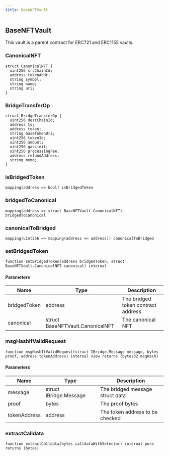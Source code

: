 ```yaml
---
title: BaseNFTVault
---
```


## BaseNFTVault

This vault is a parent contract for ERC721 and ERC1155 vaults.

### CanonicalNFT

```solidity
struct CanonicalNFT {
  uint256 srcChainId;
  address tokenAddr;
  string symbol;
  string name;
  string uri;
}
```

### BridgeTransferOp

```solidity
struct BridgeTransferOp {
  uint256 destChainId;
  address to;
  address token;
  string baseTokenUri;
  uint256 tokenId;
  uint256 amount;
  uint256 gasLimit;
  uint256 processingFee;
  address refundAddress;
  string memo;
}
```

### isBridgedToken

```solidity
mapping(address => bool) isBridgedToken
```

### bridgedToCanonical

```solidity
mapping(address => struct BaseNFTVault.CanonicalNFT) bridgedToCanonical
```

### canonicalToBridged

```solidity
mapping(uint256 => mapping(address => address)) canonicalToBridged
```

### setBridgedToken

```solidity
function setBridgedToken(address bridgedToken, struct BaseNFTVault.CanonicalNFT canonical) internal
```

#### Parameters

| Name         | Type                             | Description                        |
| ------------ | -------------------------------- | ---------------------------------- |
| bridgedToken | address                          | The bridged token contract address |
| canonical    | struct BaseNFTVault.CanonicalNFT | The canonical NFT                  |

### msgHashIfValidRequest

```solidity
function msgHashIfValidRequest(struct IBridge.Message message, bytes proof, address tokenAddress) internal view returns (bytes32 msgHash)
```

#### Parameters

| Name         | Type                   | Description                     |
| ------------ | ---------------------- | ------------------------------- |
| message      | struct IBridge.Message | The bridged message struct data |
| proof        | bytes                  | The proof bytes                 |
| tokenAddress | address                | The token address to be checked |

### extractCalldata

```solidity
function extractCalldata(bytes calldataWithSelector) internal pure returns (bytes)
```

